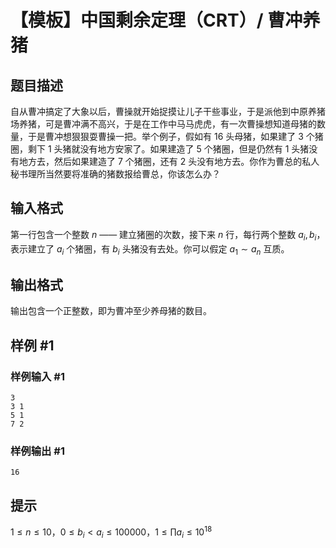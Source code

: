 # 【模板】中国剩余定理（CRT）/ 曹冲养猪

## 题目描述

自从曹冲搞定了大象以后，曹操就开始捉摸让儿子干些事业，于是派他到中原养猪场养猪，可是曹冲满不高兴，于是在工作中马马虎虎，有一次曹操想知道母猪的数量，于是曹冲想狠狠耍曹操一把。举个例子，假如有 $16$ 头母猪，如果建了 $3$ 个猪圈，剩下 $1$ 头猪就没有地方安家了。如果建造了 $5$ 个猪圈，但是仍然有 $1$ 头猪没有地方去，然后如果建造了 $7$ 个猪圈，还有 $2$ 头没有地方去。你作为曹总的私人秘书理所当然要将准确的猪数报给曹总，你该怎么办？

## 输入格式

第一行包含一个整数 $n$ —— 建立猪圈的次数，接下来 $n$ 行，每行两个整数 $a_i, b_i$，表示建立了 $a_i$ 个猪圈，有 $b_i$ 头猪没有去处。你可以假定 $a_1 \sim a_n$ 互质。

## 输出格式

输出包含一个正整数，即为曹冲至少养母猪的数目。


## 样例 #1

### 样例输入 #1
```
3
3 1
5 1
7 2
```

### 样例输出 #1

```
16
```

## 提示

$1 \leq n\le10$，$0 \leq b_i\lt a_i\le100000$，$1 \leq \prod a_i \leq 10^{18}$
